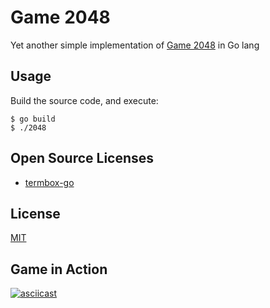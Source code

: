 # Game 2048
Yet another simple implementation of [Game 2048](https://gabrielecirulli.github.io/2048/) in Go lang

## Usage
Build the source code, and execute:

```
$ go build
$ ./2048
```
## Open Source Licenses
- [termbox-go](https://github.com/nsf/termbox-go/blob/master/LICENSE)

## License
[MIT](LICENSE)

## Game in Action
[![asciicast](https://asciinema.org/a/85259.png)](https://asciinema.org/a/85259)

